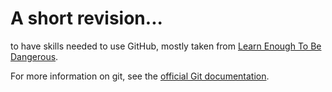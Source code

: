 # A short revision...
to have skills needed to use GitHub, mostly taken from [Learn Enough To
Be Dangerous](http://learnenough.com/git-tutorial).

For more information on git, see the
[official Git documentation](https://git-scm.com/).
